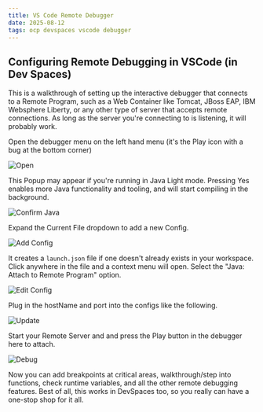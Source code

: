 ```yaml
---
title: VS Code Remote Debugger
date: 2025-08-12
tags: ocp devspaces vscode debugger
---
```


## Configuring Remote Debugging in VSCode (in Dev Spaces)

This is a walkthrough of setting up the interactive debugger that connects to a Remote Program, such as a Web Container like Tomcat, JBoss EAP, IBM Websphere Liberty, or any other type of server that accepts remote connections.  As long as the server you're connecting to is listening, it will probably work.

Open the debugger menu on the left hand menu (it's the Play icon with a bug at the bottom corner)

![Open](https://lh3.googleusercontent.com/pw/AP1GczPz7tynSFHK9o_byNUUSGw-lgEreRRMvci7Tk7pqe8CGuc_w0YQuzNhnK7vW6JhYHyskY3Lp-UaznHuZzr9bCK9M0x_M4vJT70EkjEwWFAnKMzqWzUToUf4hirosEVPL2G_2qkymgOxcP5YcAQkm8oOUw=w431-h276-s-no-gm?authuser=0)

This Popup may appear if you're running in Java Light mode.  Pressing Yes enables more Java functionality and tooling, and will start compiling in the background.

![Confirm Java](https://lh3.googleusercontent.com/pw/AP1GczO4ExD79mkFTJeN85Ruq8p6XdxgVoi3l9U9jI_QTlkPYpnsB0g5XXMUeffSddv_aatXWTItRsFHb6EH9w9yXx0W_0mI9JKQq87T_LXFRf9pu-Dgp6fVBTfr8358u3vfZsADOKduf3pnoSx1dzk0gKLM3A=w529-h186-s-no-gm?authuser=0)

Expand the Current File dropdown to add a new Config.

![Add Config](https://lh3.googleusercontent.com/pw/AP1GczPigve4DfRgX_kfeM-VITWY2cGsJZ6RP00brUvriejQvMfl2R5lhNgsG5rQBDRba4yKrueMFGVrGGTj9EpdEKgqCuHtQmYT4nrqQemxDoBsGCkTsuTMqm8vQvGYqhBYLnp43Zb3wrn9OCjy5u7YcdBA8g=w628-h112-s-no-gm?authuser=0)

It creates a `launch.json` file if one doesn't already exists in your workspace.  Click anywhere in the file and a context menu will open.  Select the "Java: Attach to Remote Program" option.

![Edit Config](https://lh3.googleusercontent.com/pw/AP1GczPFepr0YnVuxjYYNbKspZHPwhsIN75dUlI0aaW-jIbxhJWXVmvGk10JC9NikrMUsdAK7sg7s0jmyW1ukqsNCfPd6cKdLm86LMRT2MxUpVx9aS_Svxeb-8PBLA7KUQrWHgZNe1ra16OPgdoUb4UN1iczgQ=w624-h279-s-no-gm?authuser=0)

Plug in the hostName and port into the configs like the following.

![Update](https://lh3.googleusercontent.com/pw/AP1GczNMxggS42dM6Uuhbpz1kmw3tOXduM9ijyDFWp56NksmCVc5vFsjV8eXtOTkp-GSk3vMuKaAP3aGGAjmZL1hYHdBY11G0WuswZCHOkyJ9IOzkxoVjSqaTH-LY9QKsq5A_Mn-LqOAMrGOixLDhU5Z4_VrDg=w566-h280-s-no-gm?authuser=0)

Start your Remote Server and and press the Play button in the debugger here to attach.

![Debug](https://lh3.googleusercontent.com/pw/AP1GczNyd21qdTnfED88iYVBrC4cOVQR9eft_MKgxHhlbDorO_M6dNJ52VWUPYaGHZW_mh6i3a1qsD3fRxLoSzjCQ4SRp7_eNYAkidWzIEf8u78Qz3betspQY3FKlfSqo2gsqgGy7W1Q6OySsO6wUycMuLUlcA=w703-h137-s-no-gm?authuser=0)

Now you can add breakpoints at critical areas, walkthrough/step into functions, check runtime variables, and all the other remote debugging features.  Best of all, this works in DevSpaces too, so you really can have a one-stop shop for it all.